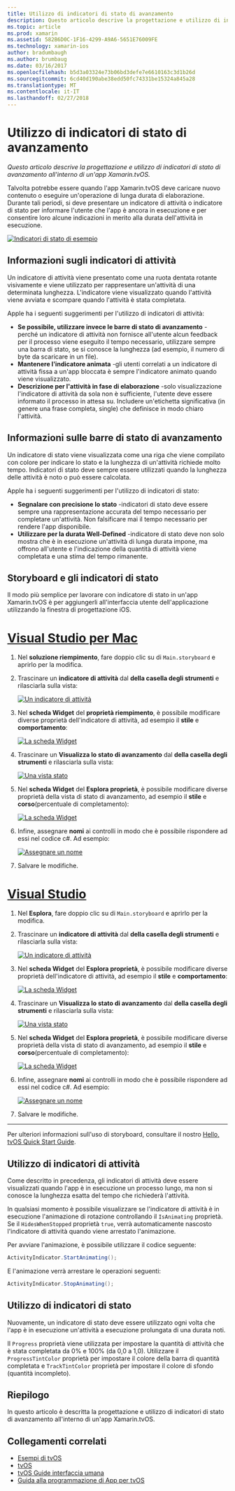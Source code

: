 ```yaml
---
title: Utilizzo di indicatori di stato di avanzamento
description: Questo articolo descrive la progettazione e utilizzo di indicatori di stato di avanzamento all'interno di un'app Xamarin.tvOS.
ms.topic: article
ms.prod: xamarin
ms.assetid: 582B6D0C-1F16-4299-A9A6-5651E76009FE
ms.technology: xamarin-ios
author: bradumbaugh
ms.author: brumbaug
ms.date: 03/16/2017
ms.openlocfilehash: b5d3a03324e73b06bd3defe7e6610163c3d1b26d
ms.sourcegitcommit: 6cd40d190abe38edd50fc74331be15324a845a28
ms.translationtype: MT
ms.contentlocale: it-IT
ms.lasthandoff: 02/27/2018
---
```

# <a name="working-with-progress-indicators"></a>Utilizzo di indicatori di stato di avanzamento

_Questo articolo descrive la progettazione e utilizzo di indicatori di stato di avanzamento all'interno di un'app Xamarin.tvOS._


Talvolta potrebbe essere quando l'app Xamarin.tvOS deve caricare nuovo contenuto o eseguire un'operazione di lunga durata di elaborazione. Durante tali periodi, si deve presentare un indicatore di attività o indicatore di stato per informare l'utente che l'app è ancora in esecuzione e per consentire loro alcune indicazioni in merito alla durata dell'attività in esecuzione.

[ ![](progress-indicators-images/intro01.png "Indicatori di stato di esempio")](progress-indicators-images/intro01.png)

<a name="About-Activity-Indicators" />

## <a name="about-activity-indicators"></a>Informazioni sugli indicatori di attività

Un indicatore di attività viene presentato come una ruota dentata rotante visivamente e viene utilizzato per rappresentare un'attività di una determinata lunghezza. L'indicatore viene visualizzato quando l'attività viene avviata e scompare quando l'attività è stata completata.

Apple ha i seguenti suggerimenti per l'utilizzo di indicatori di attività:

- **Se possibile, utilizzare invece le barre di stato di avanzamento** - perché un indicatore di attività non fornisce all'utente alcun feedback per il processo viene eseguito il tempo necessario, utilizzare sempre una barra di stato, se si conosce la lunghezza (ad esempio, il numero di byte da scaricare in un file).
- **Mantenere l'indicatore animata** -gli utenti correlati a un indicatore di attività fissa a un'app bloccata è sempre l'indicatore animato quando viene visualizzato.
- **Descrizione per l'attività in fase di elaborazione** -solo visualizzazione l'indicatore di attività da sola non è sufficiente, l'utente deve essere informato il processo in attesa su. Includere un'etichetta significativa (in genere una frase completa, single) che definisce in modo chiaro l'attività.

<a name="Summary" />

## <a name="about-progress-bars"></a>Informazioni sulle barre di stato di avanzamento

Un indicatore di stato viene visualizzata come una riga che viene compilato con colore per indicare lo stato e la lunghezza di un'attività richiede molto tempo. Indicatori di stato deve sempre essere utilizzati quando la lunghezza delle attività è noto o può essere calcolata.

Apple ha i seguenti suggerimenti per l'utilizzo di indicatori di stato:

- **Segnalare con precisione lo stato** -indicatori di stato deve essere sempre una rappresentazione accurata del tempo necessario per completare un'attività. Non falsificare mai il tempo necessario per rendere l'app disponibile.
- **Utilizzare per la durata Well-Defined** -indicatore di stato deve non solo mostra che è in esecuzione un'attività di lunga durata impone, ma offrono all'utente e l'indicazione della quantità di attività viene completata e una stima del tempo rimanente.

<a name="Progress-Indicators-and-Storyboards" />

## <a name="progress-indicators-and-storyboards"></a>Storyboard e gli indicatori di stato

Il modo più semplice per lavorare con indicatore di stato in un'app Xamarin.tvOS è per aggiungerli all'interfaccia utente dell'applicazione utilizzando la finestra di progettazione iOS.

# <a name="visual-studio-for-mactabvsmac"></a>[Visual Studio per Mac](#tab/vsmac)
    
1. Nel **soluzione riempimento**, fare doppio clic su di `Main.storyboard` e aprirlo per la modifica.
1. Trascinare un **indicatore di attività** dal **della casella degli strumenti** e rilasciarla sulla vista: 

    [ ![](progress-indicators-images/activity01.png "Un indicatore di attività")](progress-indicators-images/activity01.png)
1. Nel **scheda Widget** del **proprietà riempimento**, è possibile modificare diverse proprietà dell'indicatore di attività, ad esempio il **stile** e **comportamento**: 

    [ ![](progress-indicators-images/activity02.png "La scheda Widget ")](progress-indicators-images/activity02.png)
1. Trascinare un **Visualizza lo stato di avanzamento** dal **della casella degli strumenti** e rilasciarla sulla vista: 

    [ ![](progress-indicators-images/activity03.png "Una vista stato")](progress-indicators-images/activity03.png)
1. Nel **scheda Widget** del **Esplora proprietà**, è possibile modificare diverse proprietà della vista di stato di avanzamento, ad esempio il **stile** e **corso**(percentuale di completamento): 

    [ ![](progress-indicators-images/activity04.png "La scheda Widget")](progress-indicators-images/activity04.png)
1. Infine, assegnare **nomi** ai controlli in modo che è possibile rispondere ad essi nel codice c#. Ad esempio: 

    [ ![](progress-indicators-images/activity05.png "Assegnare un nome")](progress-indicators-images/activity05.png)
1. Salvare le modifiche.

# <a name="visual-studiotabvswin"></a>[Visual Studio](#tab/vswin)
    
1. Nel **Esplora**, fare doppio clic su di `Main.storyboard` e aprirlo per la modifica.
1. Trascinare un **indicatore di attività** dal **della casella degli strumenti** e rilasciarla sulla vista: 

    [ ![](progress-indicators-images/activity01-vs.png "Un indicatore di attività")](progress-indicators-images/activity01-vs.png)
1. Nel **scheda Widget** del **Esplora proprietà**, è possibile modificare diverse proprietà dell'indicatore di attività, ad esempio il **stile** e **comportamento**: 

    [ ![](progress-indicators-images/activity02-vs.png "La scheda Widget")](progress-indicators-images/activity02-vs.png)
1. Trascinare un **Visualizza lo stato di avanzamento** dal **della casella degli strumenti** e rilasciarla sulla vista: 

    [ ![](progress-indicators-images/activity03-vs.png "Una vista stato")](progress-indicators-images/activity03-vs.png)
1. Nel **scheda Widget** del **Esplora proprietà**, è possibile modificare diverse proprietà della vista di stato di avanzamento, ad esempio il **stile** e **corso**(percentuale di completamento): 

    [ ![](progress-indicators-images/activity04-vs.png "La scheda Widget")](progress-indicators-images/activity04-vs.png)
1. Infine, assegnare **nomi** ai controlli in modo che è possibile rispondere ad essi nel codice c#. Ad esempio: 

    [ ![](progress-indicators-images/activity05-vs.png "Assegnare un nome")](progress-indicators-images/activity05-vs.png)
1. Salvare le modifiche.

-----

Per ulteriori informazioni sull'uso di storyboard, consultare il nostro [Hello, tvOS Quick Start Guide](~/ios/tvos/get-started/hello-tvos.md). 

<a name="Working-with-Activity-Indicators" />

## <a name="working-with-activity-indicators"></a>Utilizzo di indicatori di attività

Come descritto in precedenza, gli indicatori di attività deve essere visualizzati quando l'app è in esecuzione un processo lungo, ma non si conosce la lunghezza esatta del tempo che richiederà l'attività.

In qualsiasi momento è possibile visualizzare se l'indicatore di attività è in esecuzione l'animazione di rotazione controllando il `IsAnimating` proprietà. Se il `HidesWhenStopped` proprietà `true`, verrà automaticamente nascosto l'indicatore di attività quando viene arrestato l'animazione.

Per avviare l'animazione, è possibile utilizzare il codice seguente: 

```csharp
ActivityIndicator.StartAnimating();
```

E l'animazione verrà arrestare le operazioni seguenti:

```csharp
ActivityIndicator.StopAnimating();
```

<a name="Working-with-Progress-Bars" />

## <a name="working-with-progress-bars"></a>Utilizzo di indicatori di stato

Nuovamente, un indicatore di stato deve essere utilizzato ogni volta che l'app è in esecuzione un'attività a esecuzione prolungata di una durata noti. 

Il `Progress` proprietà viene utilizzata per impostare la quantità di attività che è stata completata da 0% e 100% (da 0,0 a 1,0). Utilizzare il `ProgressTintColor` proprietà per impostare il colore della barra di quantità completata e `TrackTintColor` proprietà per impostare il colore di sfondo (quantità incompleto).

<a name="Summary" />

## <a name="summary"></a>Riepilogo

In questo articolo è descritta la progettazione e utilizzo di indicatori di stato di avanzamento all'interno di un'app Xamarin.tvOS.



## <a name="related-links"></a>Collegamenti correlati

- [Esempi di tvOS](https://developer.xamarin.com/samples/tvos/all/)
- [tvOS](https://developer.apple.com/tvos/)
- [tvOS Guide interfaccia umana](https://developer.apple.com/tvos/human-interface-guidelines/)
- [Guida alla programmazione di App per tvOS](https://developer.apple.com/library/prerelease/tvos/documentation/General/Conceptual/AppleTV_PG/)
